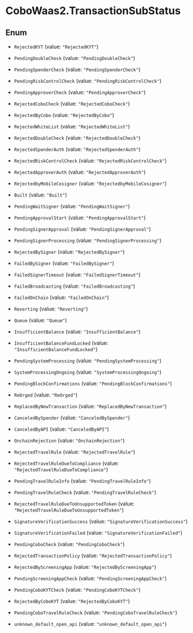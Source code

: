 # CoboWaas2.TransactionSubStatus

## Enum


* `RejectedKYT` (value: `"RejectedKYT"`)

* `PendingDoubleCheck` (value: `"PendingDoubleCheck"`)

* `PendingSpenderCheck` (value: `"PendingSpenderCheck"`)

* `PendingRiskControlCheck` (value: `"PendingRiskControlCheck"`)

* `PendingApproverCheck` (value: `"PendingApproverCheck"`)

* `RejectedCoboCheck` (value: `"RejectedCoboCheck"`)

* `RejectedByCobo` (value: `"RejectedByCobo"`)

* `RejectedWhiteList` (value: `"RejectedWhiteList"`)

* `RejectedDoubleCheck` (value: `"RejectedDoubleCheck"`)

* `RejectedSpenderAuth` (value: `"RejectedSpenderAuth"`)

* `RejectedRiskControlCheck` (value: `"RejectedRiskControlCheck"`)

* `RejectedApproverAuth` (value: `"RejectedApproverAuth"`)

* `RejectedbyMobileCosigner` (value: `"RejectedbyMobileCosigner"`)

* `Built` (value: `"Built"`)

* `PendingWaitSigner` (value: `"PendingWaitSigner"`)

* `PendingApprovalStart` (value: `"PendingApprovalStart"`)

* `PendingSignerApproval` (value: `"PendingSignerApproval"`)

* `PendingSignerProcessing` (value: `"PendingSignerProcessing"`)

* `RejectedBySigner` (value: `"RejectedBySigner"`)

* `FailedBySigner` (value: `"FailedBySigner"`)

* `FailedSignerTimeout` (value: `"FailedSignerTimeout"`)

* `FailedBroadcasting` (value: `"FailedBroadcasting"`)

* `FailedOnChain` (value: `"FailedOnChain"`)

* `Reverting` (value: `"Reverting"`)

* `Queue` (value: `"Queue"`)

* `InsufficientBalance` (value: `"InsufficientBalance"`)

* `InsufficientBalanceFundLocked` (value: `"InsufficientBalanceFundLocked"`)

* `PendingSystemProcessing` (value: `"PendingSystemProcessing"`)

* `SystemProcessingOngoing` (value: `"SystemProcessingOngoing"`)

* `PendingBlockConfirmations` (value: `"PendingBlockConfirmations"`)

* `ReOrged` (value: `"ReOrged"`)

* `ReplacedByNewTransaction` (value: `"ReplacedByNewTransaction"`)

* `CanceledBySpender` (value: `"CanceledBySpender"`)

* `CanceledByAPI` (value: `"CanceledByAPI"`)

* `OnchainRejection` (value: `"OnchainRejection"`)

* `RejectedTravelRule` (value: `"RejectedTravelRule"`)

* `RejectedTravelRuleDueToCompliance` (value: `"RejectedTravelRuleDueToCompliance"`)

* `PendingTravelRuleInfo` (value: `"PendingTravelRuleInfo"`)

* `PendingTravelRuleCheck` (value: `"PendingTravelRuleCheck"`)

* `RejectedTravelRuleDueToUnsupportedToken` (value: `"RejectedTravelRuleDueToUnsupportedToken"`)

* `SignatureVerificationSuccess` (value: `"SignatureVerificationSuccess"`)

* `SignatureVerificationFailed` (value: `"SignatureVerificationFailed"`)

* `PendingCoboCheck` (value: `"PendingCoboCheck"`)

* `RejectedTransactionPolicy` (value: `"RejectedTransactionPolicy"`)

* `RejectedByScreeningApp` (value: `"RejectedByScreeningApp"`)

* `PendingScreeningAppCheck` (value: `"PendingScreeningAppCheck"`)

* `PendingCoboKYTCheck` (value: `"PendingCoboKYTCheck"`)

* `RejectedByCoboKYT` (value: `"RejectedByCoboKYT"`)

* `PendingCoboTravelRuleCheck` (value: `"PendingCoboTravelRuleCheck"`)

* `unknown_default_open_api` (value: `"unknown_default_open_api"`)


